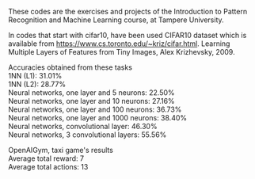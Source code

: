 These codes are the exercises and projects of the Introduction to Pattern Recognition and Machine Learning course, at Tampere University.

In codes that start with cifar10, have been used CIFAR10 dataset which is available from https://www.cs.toronto.edu/~kriz/cifar.html. Learning Multiple Layers of Features from Tiny Images, Alex Krizhevsky, 2009.

Accuracies obtained from these tasks <br />
1NN (L1): 31.01% <br />
1NN (L2): 28.77% <br />
Neural networks, one layer and 5 neurons: 22.50% <br />
Neural networks, one layer and 10 neurons: 27.16% <br />
Neural networks, one layer and 100 neurons: 36.73% <br />
Neural networks, one layer and 1000 neurons: 38.40% <br />
Neural networks, convolutional layer: 46.30% <br />
Neural networks, 3 convolutional layers: 55.56%

OpenAIGym, taxi game's results <br />
Average total reward: 7 <br />
Average total actions: 13
